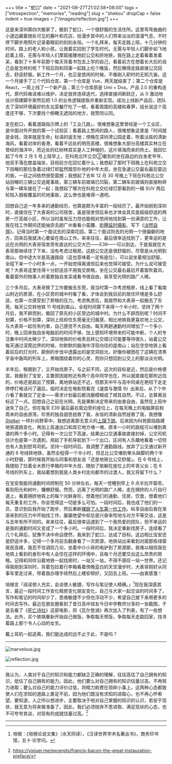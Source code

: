 +++
title = "蛇口"
date = "2021-08-27T21:02:58+08:00"
tags = ["introspection", "memories", "reading"]
slug = "shekou"
dropCap = false
indent = true
images = ["/images/reflection.jpg"]
+++

这是来深圳第四次搬家了，搬到了蛇口，一个很舒服的生活住所。这里弯弯曲曲的小道边藏着随处可见的藤叶和花店，给漫步其中的人们带来淡淡的浪漫气息，不时停下脚步用照片记录着眼前的刻刻永恒。一个礼拜来，每天走路上班，十几分钟的时间，路上的老人和小孩，让我着实回到了学生时代。无需与年轻人们脚步如飞地赶着上班，无需与年轻人们摩肩接踵地赶公交和挤地铁，我在路上走着看着发着呆，看到了十多年前那个每天背着书包去上学的自己，看着前方在想着长大后的自己会是怎样的呢？下班后则和同事一起路上吃个晚饭，然后懒得走路直接公交回去，舒适舒服。新工作一个月，也正是悠闲的时候，不像刚入职时的无知亢奋。这一个月接手了三个代码仓库，第一个仓库是 Vue，两天就结束了；第二个仓库是 React，一周上线了一个新产品；第三个仓库原是 Umi + Dva，产品 2.0 的重构迭代，原代码难读难以维护，决定放弃连续迭代，选择直接间断跃迁，从 0 激动地设计搭建脚手架然后把 1.0 的业务逻辑提取并重新实现。成功上线新产品后，团队去了深圳环境最好的东北菜餐厅吃了一顿，看着周围的高楼和春笋，组长说这个高度还不够，下次要找个俯瞰无遮挡的地方，我赞同认同。

走在蛇口，看着道路指示牌上的「工业几路」，很难想象这里曾经是一个工业区，是中国对外开放的第一个试验区；看着路上悠闲的路人，很难想象这里是「时间就是金钱，效率就是生命」标语的诞生地；傍晚在深圳湾公园走着，吹着淡盐的清新海风，看着对岸的香港，看着不远处的明亮高楼，很难想象大部分高楼其实林立在曾经的海洋中，而近处的红树林其实是人工种植的，这片填海而来的热土。我回忆起了今年 2 月 5 号上班早上，在科苑北环立交②看到的坐在路边的白发老爷爷，他双手落在膝盖端坐，目视前方在回忆着什么；我想起了那时下班晚上在科苑立交下目睹的那位急着过绿灯却猛然踏空扑地的中年大叔，坐在急速公交最右最后窗边的我，一目之间依然很受震撼；我想起了去年 12 月 30 号晚上下班在科苑北公交站目睹的三辆公交追尾事故，第三辆车前玻璃已凹裂，第二辆车前玻璃则直接粉碎与第一辆车接在了一起；我想起了哪次在科苑立交红绿灯那看到的一辆 SUV 两后轮陷入钢板覆盖的坑地事故，这么惨也是难得一遇吧。

回想自己这一年多来的通勤经历，也算是颇为丰富的一段经历了。最开始刚到深圳时，直接住在了大表哥的公司宿舍，虽是宿舍但后来也才体会其实是超级舒适的两房一厅高层小区，所以当时虽有压力但也能相对悠闲地找到第一份满意的工作，让我在找工作期间还能抽空去趟广州看看小蛮腰、[折腾延时摄影](/tech/timelapse-with-raspi/)、写下《[淡然自得](/life/zen/)》。记得当时第一个面试去的深南花园，第二个面试则去的光明一个很偏僻的地方，回来后我就决心要留在南山工作。来来往往，最后很幸运找到了，更幸运的是远在光明的大表哥宿舍旁有直达的公交大巴——E39——可以到达，于是我就在大表哥那继续住了下来，没有考虑过租房。这趟公交还是很舒服的，尽管是从光明到南山，但中途大半是高速路段（这也意味着一定有座位），可以说坐着相当舒服，全程下来一个小时多一点，一开始觉得离谱但后来也觉得可接受。为什么说可接受呢？大表哥这里住得十分舒适且不用我交房租，坐在公交最右最后开着窗吹着风，看着窗外的物事人听着歌独自发呆或看书很自由，我享受光明的路广人稀。

三个多月后，大表哥换了工作要搬去东莞，我当时第一次考虑租房，线上看了看南山附近的房源，在小区旁的城中村看了看，才体会到我目前的居住环境是多么舒适，也第一次感受到了房租的压力。考虑焦虑后，我居然和大表哥一起搬去了东莞，每天公交转地铁 11 号线到南山，全程时间算下来得一个半小时，坚持了两个月后，我不辞而别，搬回了原先的小区旁边的城中村。为什么不辞而别呢？时间不划算，价格不划算，深圳上班却住东莞毫无归属感，相比地铁我更喜欢地上公交，与大表哥一起住有约束，自己感觉不大自由。每天两趟通勤时间增加了一个多小时，晚上回来独自坐电脑前的时间不够，加上感知环境带来的可能中断，个人的专注集中时间太稀少了。深圳地铁的价格贵且转公交错过可能要等待很久，站着公交每天通过深莞边界的时候，你默默的脑海中浮现向往的是南山；站在空空地铁上看着前后的灯光时，颠倒的步伐中透露出的是空洞目光，好像你被困在了这辆在漆黑宇宙中轰鸣的列车上，黑暗围绕着你的心灵，而你只想回到公交上的那淡淡光明。

半年后，租期到了，又开始找房子。与之前不同，这次的目标是近，然后是价格便宜。我搬到了宝安，主要原因是附近有两个高中同学也在，所以就直接在那附近找的，价格还是超出了预算，离地铁站还不近，但那天中午与高中同桌在艳阳下走走停停打电话问了遍后，临时决定在电影院看完《速度与激情 9》出来后，从了个中介看了看就交了定金——需求计划最后都消磨模糊成了顺其自然。不过，总算离目标近了一点。回想自己之前在光明，先是果断决定带来的由衷自由，虽然在上班中迷失了自己，但在每天 E39 最后最右窗边旁的座位上，在每天晚上的电脑屏前和周末的自由游荡，珍贵的独自遐思拯救了我，永恒的清新自然拯救了我，我想像 [_Stalker_](/life/stalker/) 一样扑向野草中，我想逃离那无意义的[上蹿下跳](/life/upside-down/)。后来因为科苑那段路建地铁道路变化，再加上高速出口和其它地方堵一堵，原本一小时的路程可以堵到离谱的两个多小时。记得有一次公交下高速，结果出口交通事故直接封掉，公交司机估计也是第一次遇到，用起了手机导航到下一个出口，区间有人乐趣地看着一切但也有人急到怒骂司机。坚持一段时间后，我调整了通勤路线，放弃了公交通过新开通的 6 号线转地铁，虽然全程得一个半小时，但总比公交堵到晕头跺脚的两个半小时舒服，那时候我开始与同事和朋友说「还是地铁比公交舒服」。在 6 号线上，我随拍了拉着全木质行李箱的中年大叔，随拍了依躺在座位上的年青父女；在 6 号线的列车上，我站着想到我是人类乡村走向都市的过渡人，我又将留下什么？

在宝安我能将通勤时间控制在 50 分钟左右，每天一觉睡到早上 9 点半拉开窗帘，看到阳光和树叶，慵懒舒服。然而，远离了光明的路广人稀，走在拥挤的人行自行道上，看着拥挤地铁上的每个光鲜身形，想着他们的通勤、住房、饮食，想着他们每天重复的工作，你会觉得这一切是多么可怕。一段时间后，我也成了他们的一员，意识到后我开始了跑步，然后果断[裸辞了人生第一份工作](/life/resigned-my-first-job/)。纵享自由后我在渐渐来到的压力中开始找工作，屡屡绝望中却总是兴奋率性地与对方平等交谈，这是与去年有所不同的。来来往往，最后很幸运遇到了一个我热爱的团队，但不幸运的是我的通勤时间又变成了一个多小时。一段时间后，我决定重新找房子，连续看了几个礼拜后，犹豫不决中命运使然，我来到了蛇口，达成了目标。这边相比宝安还是舒适许多，记得一个多月前去翻身看了一次房源，地铁站出来看到对面那栋绿窗居民高楼，我忍不住调侃几句，坐着中介小哥的电驴到了房源那，我难以相信我在地铁上看到的身形中有人会住在这样的环境中，且每个月还要交出这么昂贵的房租。记得和同伴沿着地铁一起找房时，一站又一站，不得不感叹一站一世界。还记得我刚到深圳时，背着包拉着行李箱看着傍晚蓝白的天空漫步时，大表哥刚好从同事车里走过来，带着我办理手续然后上楼安顿好，又回去上班。——由衷感激！

培根言「阅读使人充实，会谈使人敏捷，写作与笔记使人精确。」[^1]现在我深感其言，最近一段时间工作变化租房变化朋友变化，自己与大家一起交谈的时间多了，写作和笔记的时间却少了，思维敏捷不少但也浮动不少，希望自己接下来用更多的时间去写作。最近在朋友圈看到了昔日高中球友今日中学教师分享的一张截图，于是去看了《[死亡诗社](https://zh.wikipedia.org/wiki/死亡诗社)》这部电影，将《瓦尔登湖》再次加入了列表，有了一些想法。此外，买个铁锅重新开始自己做饭，争取每天带饭，争取每天走路回家，找寻着路上那个令人心动的女生。

戴上耳机一起逃离，我们能达成的远不止于此，不是吗？

---

![marvelous.jpg](/images/marvelous.jpg "彩彻区明")

![reflection.jpg](/images/reflection.jpg "所谓伊人 在水一方")

---

我认为，人类对于自己的知识和能力都缺乏正确的理解，往往高估了自己拥有的知识，低估了自己拥有的能力。因此，他们要么对自己拥有的知识估量过高，不再努力进取；要么对自己的能力评价过低，将精力耗费在琐碎小事上。这两种心态都致使人们在求知的道路上裹足不前，因为他们既没有求知的进取心，也不再心怀希望。要知道，人之所以想进步，主要取决于他对自己掌握的知识的认识，若安于现状，就无意为将来做准备了。因此，我们必须抛弃不思进取、满足现状的心态，也不可夸夸其谈，对现有的成就估量过高。[^2]

---

[^1]: 培根：《培根论说文集》（水天同译），《汉译世界学术名著丛书》，商务印书馆，五十·论学问。
[^2]: https://yixiuer.me/excerpts/francis-bacon-the-great-instauration-preface/
